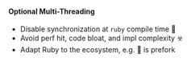 #### Optional Multi-Threading

- Disable synchronization at `ruby` compile time 🔩
- Avoid perf hit, code bloat, and impl complexity ☣️
- Adapt Ruby to the ecosystem, e.g. 🦄 is prefork
